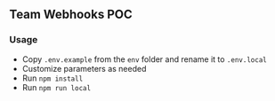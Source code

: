 ## Team Webhooks POC

### Usage

- Copy `.env.example` from the `env` folder and rename it to `.env.local`
- Customize parameters as needed
- Run `npm install`
- Run `npm run local`